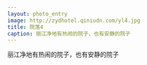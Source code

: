 ```yaml
---
layout: photo_entry
image: http://zydhotel.qiniudn.com/yl4.jpg
title: 院落4
caption: 丽江净地有热闹的院子，也有安静的院子
---
```

丽江净地有热闹的院子，也有安静的院子
